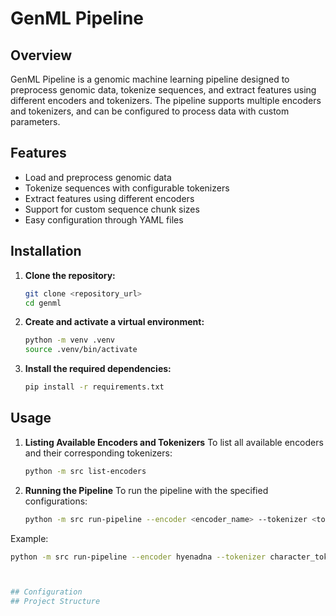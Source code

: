 # GenML Pipeline

## Overview

GenML Pipeline is a genomic machine learning pipeline designed to preprocess genomic data, tokenize sequences, and extract features using different encoders and tokenizers. The pipeline supports multiple encoders and tokenizers, and can be configured to process data with custom parameters.

## Features

- Load and preprocess genomic data
- Tokenize sequences with configurable tokenizers
- Extract features using different encoders
- Support for custom sequence chunk sizes
- Easy configuration through YAML files

## Installation

1. **Clone the repository:**

   ```sh
   git clone <repository_url>
   cd genml

2. **Create and activate a virtual environment:**

   ```sh
   python -m venv .venv
   source .venv/bin/activate

3. **Install the required dependencies:**

   ```sh
   pip install -r requirements.txt

## Usage

1. **Listing Available Encoders and Tokenizers**
To list all available encoders and their corresponding tokenizers:
   ```sh
   python -m src list-encoders

2. **Running the Pipeline**
To run the pipeline with the specified configurations:
   ```sh
   python -m src run-pipeline --encoder <encoder_name> --tokenizer <tokenizer_name> --chunk-size <chunk_size>
Example:
   ```sh
   python -m src run-pipeline --encoder hyenadna --tokenizer character_tokenizer --chunk-size 500



## Configuration
## Project Structure





